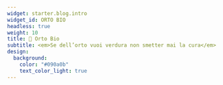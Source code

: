 ```yaml
---
widget: starter.blog.intro
widget_id: ORTO BIO
headless: true
weight: 10
title: 🍅 Orto Bio
subtitle: <em>Se dell’orto vuoi verdura non smetter mai la cura</em>
design:
  background:
    color: "#090a0b"
    text_color_light: true
---
```

